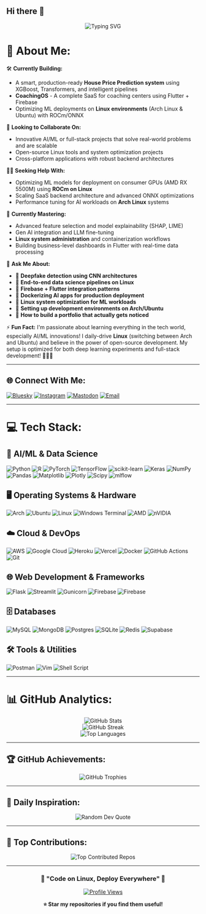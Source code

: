 ## Hi there 👋

<!--
**akshitbhardwaj315/akshitbhardwaj315** is a ✨ _special_ ✨ repository because its `README.md` (this file) appears on your GitHub profile.

Here are some ideas to get you started:

- 🔭 I'm currently working on ...
- 🌱 I'm currently learning ...
- 👯 I'm looking to collaborate on ...
- 🤔 I'm looking for help with ...
- 💬 Ask me about ...
- 📫 How to reach me: ...
- 😄 Pronouns: ...
- ⚡ Fun fact: ...
-->

<div align="center">
  <img src="https://readme-typing-svg.herokuapp.com?font=Fira+Code&size=30&duration=3000&pause=1000&color=36BCF7&center=true&vCenter=true&width=600&lines=AI%2FML+Engineer+%F0%9F%A4%96;Full-Stack+Developer+%F0%9F%9A%80;Linux+Enthusiast+%F0%9F%90%A7;Open+Source+Contributor+%E2%9C%A8" alt="Typing SVG" />
</div>

# 💫 About Me:

🛠️ **Currently Building:**
- A smart, production-ready **House Price Prediction system** using XGBoost, Transformers, and intelligent pipelines
- **CoachingOS** - A complete SaaS for coaching centers using Flutter + Firebase
- Optimizing ML deployments on **Linux environments** (Arch Linux & Ubuntu) with ROCm/ONNX

🤝 **Looking to Collaborate On:**
- Innovative AI/ML or full-stack projects that solve real-world problems and are scalable
- Open-source Linux tools and system optimization projects
- Cross-platform applications with robust backend architectures

🙋‍♂️ **Seeking Help With:**
- Optimizing ML models for deployment on consumer GPUs (AMD RX 5500M) using **ROCm on Linux**
- Scaling SaaS backend architecture and advanced ONNX optimizations
- Performance tuning for AI workloads on **Arch Linux** systems

🌱 **Currently Mastering:**
- Advanced feature selection and model explainability (SHAP, LIME)
- Gen AI integration and LLM fine-tuning
- **Linux system administration** and containerization workflows
- Building business-level dashboards in Flutter with real-time data processing

💬 **Ask Me About:**
- 🔹 **Deepfake detection using CNN architectures**
- 🔹 **End-to-end data science pipelines on Linux**
- 🔹 **Firebase + Flutter integration patterns**
- 🔹 **Dockerizing AI apps for production deployment**
- 🔹 **Linux system optimization for ML workloads**
- 🔹 **Setting up development environments on Arch/Ubuntu**
- 🔹 **How to build a portfolio that actually gets noticed**

⚡ **Fun Fact:**
I'm passionate about learning everything in the tech world, especially AI/ML innovations! I daily-drive **Linux** (switching between Arch and Ubuntu) and believe in the power of open-source development. My setup is optimized for both deep learning experiments and full-stack development! 💼🚀🐧

---

## 🌐 Connect With Me:
[![Bluesky](https://img.shields.io/badge/bluesky-0285FF?style=for-the-badge&logo=bluesky&logoColor=%23FFFFFF)](https://bsky.app/profile/Akshit%20Bhardwaj) [![Instagram](https://img.shields.io/badge/Instagram-%23E4405F.svg?logo=Instagram&logoColor=white&style=for-the-badge)](https://instagram.com/akshit_bhardwaj.0017) [![Mastodon](https://img.shields.io/badge/-MASTODON-%232B90D9?logo=mastodon&logoColor=white&style=for-the-badge)](https://mastodon.social/@Akshit%20Bhardwaj) [![Email](https://img.shields.io/badge/Email-D14836?logo=gmail&logoColor=white&style=for-the-badge)](mailto:akshitbhardwaj315@gmail.com)

---

# 💻 Tech Stack:

## 🧠 AI/ML & Data Science
![Python](https://img.shields.io/badge/python-3670A0?style=for-the-badge&logo=python&logoColor=ffdd54) ![R](https://img.shields.io/badge/r-%23276DC3.svg?style=for-the-badge&logo=r&logoColor=white) ![PyTorch](https://img.shields.io/badge/PyTorch-%23EE4C2C.svg?style=for-the-badge&logo=PyTorch&logoColor=white) ![TensorFlow](https://img.shields.io/badge/TensorFlow-%23FF6F00.svg?style=for-the-badge&logo=TensorFlow&logoColor=white) ![scikit-learn](https://img.shields.io/badge/scikit--learn-%23F7931E.svg?style=for-the-badge&logo=scikit-learn&logoColor=white) ![Keras](https://img.shields.io/badge/Keras-%23D00000.svg?style=for-the-badge&logo=Keras&logoColor=white) ![NumPy](https://img.shields.io/badge/numpy-%23013243.svg?style=for-the-badge&logo=numpy&logoColor=white) ![Pandas](https://img.shields.io/badge/pandas-%23150458.svg?style=for-the-badge&logo=pandas&logoColor=white) ![Matplotlib](https://img.shields.io/badge/Matplotlib-%23ffffff.svg?style=for-the-badge&logo=Matplotlib&logoColor=black) ![Plotly](https://img.shields.io/badge/Plotly-%233F4F75.svg?style=for-the-badge&logo=plotly&logoColor=white) ![Scipy](https://img.shields.io/badge/SciPy-%230C55A5.svg?style=for-the-badge&logo=scipy&logoColor=%white) ![mlflow](https://img.shields.io/badge/mlflow-%23d9ead3.svg?style=for-the-badge&logo=numpy&logoColor=blue)

## 🖥️ Operating Systems & Hardware
![Arch](https://img.shields.io/badge/Arch%20Linux-1793D1?logo=arch-linux&logoColor=fff&style=for-the-badge) ![Ubuntu](https://img.shields.io/badge/Ubuntu-E95420?style=for-the-badge&logo=ubuntu&logoColor=white) ![Linux](https://img.shields.io/badge/Linux-FCC624?style=for-the-badge&logo=linux&logoColor=black) ![Windows Terminal](https://img.shields.io/badge/Windows%20Terminal-%234D4D4D.svg?style=for-the-badge&logo=windows-terminal&logoColor=white) ![AMD](https://img.shields.io/badge/AMD-%23000000.svg?style=for-the-badge&logo=amd&logoColor=white) ![nVIDIA](https://img.shields.io/badge/cuda-000000.svg?style=for-the-badge&logo=nVIDIA&logoColor=green)

## ☁️ Cloud & DevOps
![AWS](https://img.shields.io/badge/AWS-%23FF9900.svg?style=for-the-badge&logo=amazon-aws&logoColor=white) ![Google Cloud](https://img.shields.io/badge/GoogleCloud-%234285F4.svg?style=for-the-badge&logo=google-cloud&logoColor=white) ![Heroku](https://img.shields.io/badge/heroku-%23430098.svg?style=for-the-badge&logo=heroku&logoColor=white) ![Vercel](https://img.shields.io/badge/vercel-%23000000.svg?style=for-the-badge&logo=vercel&logoColor=white) ![Docker](https://img.shields.io/badge/docker-%230db7ed.svg?style=for-the-badge&logo=docker&logoColor=white) ![GitHub Actions](https://img.shields.io/badge/github%20actions-%232671E5.svg?style=for-the-badge&logo=githubactions&logoColor=white) ![Git](https://img.shields.io/badge/git-%23F05033.svg?style=for-the-badge&logo=git&logoColor=white)

## 🌐 Web Development & Frameworks
![Flask](https://img.shields.io/badge/flask-%23000.svg?style=for-the-badge&logo=flask&logoColor=white) ![Streamlit](https://img.shields.io/badge/Streamlit-%23FE4B4B.svg?style=for-the-badge&logo=streamlit&logoColor=white) ![Gunicorn](https://img.shields.io/badge/gunicorn-%298729.svg?style=for-the-badge&logo=gunicorn&logoColor=white) ![Firebase](https://img.shields.io/badge/firebase-%23039BE5.svg?style=for-the-badge&logo=firebase) ![Firebase](https://img.shields.io/badge/firebase-a08021?style=for-the-badge&logo=firebase&logoColor=ffcd34)

## 🗄️ Databases
![MySQL](https://img.shields.io/badge/mysql-4479A1.svg?style=for-the-badge&logo=mysql&logoColor=white) ![MongoDB](https://img.shields.io/badge/MongoDB-%234ea94b.svg?style=for-the-badge&logo=mongodb&logoColor=white) ![Postgres](https://img.shields.io/badge/postgres-%23316192.svg?style=for-the-badge&logo=postgresql&logoColor=white) ![SQLite](https://img.shields.io/badge/sqlite-%2307405e.svg?style=for-the-badge&logo=sqlite&logoColor=white) ![Redis](https://img.shields.io/badge/redis-%23DD0031.svg?style=for-the-badge&logo=redis&logoColor=white) ![Supabase](https://img.shields.io/badge/Supabase-3ECF8E?style=for-the-badge&logo=supabase&logoColor=white)

## 🛠️ Tools & Utilities
![Postman](https://img.shields.io/badge/Postman-FF6C37?style=for-the-badge&logo=postman&logoColor=white) ![Vim](https://img.shields.io/badge/VIM-%2311AB00.svg?style=for-the-badge&logo=vim&logoColor=white) ![Shell Script](https://img.shields.io/badge/shell_script-%23121011.svg?style=for-the-badge&logo=gnu-bash&logoColor=white)

---

# 📊 GitHub Analytics:

<div align="center">
  <img src="https://github-readme-stats.vercel.app/api?username=akshitbhardwaj315&theme=radical&hide_border=true&include_all_commits=true&count_private=true" alt="GitHub Stats" />
</div>

<div align="center">
  <img src="https://nirzak-streak-stats.vercel.app/?user=akshitbhardwaj315&theme=radical&hide_border=true" alt="GitHub Streak" />
</div>

<div align="center">
  <img src="https://github-readme-stats.vercel.app/api/top-langs/?username=akshitbhardwaj315&theme=radical&hide_border=true&include_all_commits=true&count_private=true&layout=compact" alt="Top Languages" />
</div>

---

## 🏆 GitHub Achievements:
<div align="center">
  <img src="https://github-profile-trophy.vercel.app/?username=akshitbhardwaj315&theme=radical&no-frame=true&no-bg=false&margin-w=4&row=2&column=4" alt="GitHub Trophies" />
</div>

---

## 💭 Daily Inspiration:
<div align="center">
  <img src="https://quotes-github-readme.vercel.app/api?type=horizontal&theme=radical" alt="Random Dev Quote" />
</div>

---

## 🎯 Top Contributions:
<div align="center">
  <img src="https://github-contributor-stats.vercel.app/api?username=akshitbhardwaj315&limit=5&theme=radical&combine_all_yearly_contributions=true" alt="Top Contributed Repos" />
</div>

---

<div align="center">
  
### 🐧 "Code on Linux, Deploy Everywhere" 🚀

[![Profile Views](https://visitcount.itsvg.in/api?id=akshitbhardwaj315&icon=2&color=6)](https://visitcount.itsvg.in)

**⭐ Star my repositories if you find them useful!**

</div>

<!-- Proudly created with GPRM ( https://gprm.itsvg.in ) and enhanced for Linux enthusiasts -->
